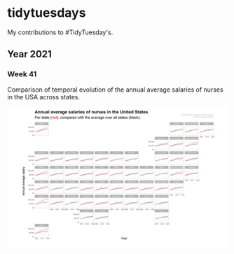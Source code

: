 # tidytuesdays
My contributions to #TidyTuesday's.

## Year 2021
### Week 41
Comparison of temporal evolution of the annual average salaries of nurses in the USA across states.

<img src="https://github.com/codicolus/tidytuesdays/blob/main/2021/w41/annual_avg_salariesnurses.png" width="800">
